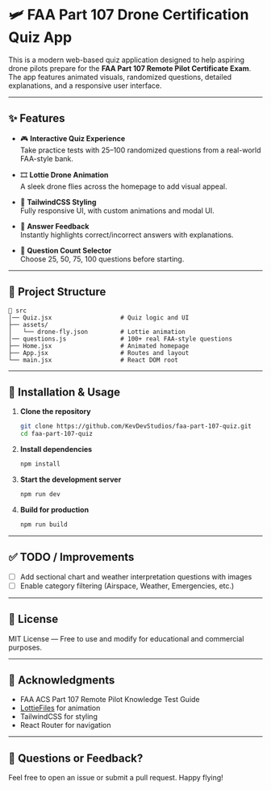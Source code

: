 # 🛩️ FAA Part 107 Drone Certification Quiz App

This is a modern web-based quiz application designed to help aspiring drone pilots prepare for the **FAA Part 107 Remote Pilot Certificate Exam**. The app features animated visuals, randomized questions, detailed explanations, and a responsive user interface.

---

## ✨ Features

- 🎮 **Interactive Quiz Experience**  
  Take practice tests with 25–100 randomized questions from a real-world FAA-style bank.

- 🎞️ **Lottie Drone Animation**  
  A sleek drone flies across the homepage to add visual appeal.

- 🎨 **TailwindCSS Styling**  
  Fully responsive UI, with custom animations and modal UI.

- 🧠 **Answer Feedback**  
  Instantly highlights correct/incorrect answers with explanations.

- 🚀 **Question Count Selector**  
  Choose 25, 50, 75, 100 questions before starting.

---

## 📂 Project Structure

```
📁 src
│── Quiz.jsx                   # Quiz logic and UI
├── assets/
│   └── drone-fly.json         # Lottie animation
│── questions.js               # 100+ real FAA-style questions
├── Home.jsx                   # Animated homepage
├── App.jsx                    # Routes and layout
└── main.jsx                   # React DOM root
```

---

## 🔧 Installation & Usage

1. **Clone the repository**

   ```bash
   git clone https://github.com/KevDevStudios/faa-part-107-quiz.git
   cd faa-part-107-quiz
   ```

2. **Install dependencies**

   ```bash
   npm install
   ```

3. **Start the development server**

   ```bash
   npm run dev
   ```

4. **Build for production**

   ```bash
   npm run build
   ```

---

## ✅ TODO / Improvements

- [ ] Add sectional chart and weather interpretation questions with images
- [ ] Enable category filtering (Airspace, Weather, Emergencies, etc.)

---

## 📄 License

MIT License — Free to use and modify for educational and commercial purposes.

---

## 🧠 Acknowledgments

- FAA ACS Part 107 Remote Pilot Knowledge Test Guide
- [LottieFiles](https://lottiefiles.com) for animation
- TailwindCSS for styling
- React Router for navigation

---

## 💬 Questions or Feedback?

Feel free to open an issue or submit a pull request. Happy flying!
